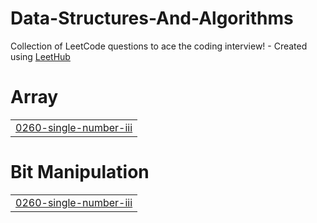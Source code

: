 # Data-Structures-And-Algorithms
Collection of LeetCode questions to ace the coding interview! - Created using [LeetHub](https://github.com/QasimWani/LeetHub)


# Array
|  |
| ------- |
| [0260-single-number-iii](https://github.com/DevoScientist/Data-Structures-And-Algorithms/tree/master/0260-single-number-iii) |
# Bit Manipulation
|  |
| ------- |
| [0260-single-number-iii](https://github.com/DevoScientist/Data-Structures-And-Algorithms/tree/master/0260-single-number-iii) |